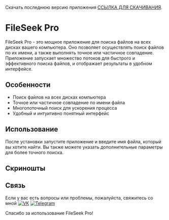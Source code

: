 Скачать последнюю версию приложения [ССЫЛКА ДЛЯ СКАЧИВАНИЯ]([https://github.com/AirSoftick/FileSeek-Pro/releases/tag/untagged-1eff411833f6a375a264](https://github.com/AirSoftick/FileSeek-Pro/releases/tag/%23FileSeek)).

# FileSeek Pro

FileSeek Pro - это мощное приложение для поиска файлов на всех дисках вашего компьютера. Оно позволяет осуществлять поиск файлов по их имени, а также выполнять точное или частичное совпадение. Приложение запускает множество потоков для быстрого и эффективного поиска файлов, и отображает результаты в удобном интерфейсе.

## Особенности

- Поиск файлов на всех дисках компьютера
- Точное или частичное совпадение по имени файла
- Многопоточный поиск для ускорения процесса
- Удобный и интуитивно понятный интерфейс

## Использование

После установки запустите приложение и введите имя файла, который вы хотите найти. Вы также можете указать дополнительные параметры для более точного поиска.

## Скриношты


## Связь

Если у вас есть вопросы или проблемы, пожалуйста, свяжитесь со мной  <a href="https://vk.com/id516616309"><img src="https://img.shields.io/badge/-VK-blue?style=flat-square&logo=vk&logoColor=white" alt="VK"></a> <a href="https://t.me/KapuStencka"><img src="https://img.shields.io/badge/-Telegram-blue?style=flat-square&logo=telegram&logoColor=white" alt="Telegram"></a>

Спасибо за использование FileSeek Pro!
